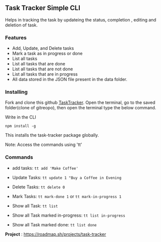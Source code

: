 ## Task Tracker Simple CLI

Helps in tracking the task by updateing the status, completion , editing and deletion of task.

### Features

- Add, Update, and Delete tasks
- Mark a task as in progress or done
- List all tasks
- List all tasks that are done
- List all tasks that are not done
- List all tasks that are in progress
- All data stored in the JSON file present in the data folder.

### Installing

Fork and clone this github [TaskTracker](https://github.com/RuchiDeo266/task-tracker-cli). Open the terminal, go to the saved folder(clone of gitreopo), then open the terminal type the below command.

Write in the CLI

```
npm install -g
```

This installs the task-tracker package globally.

Note: Access the commands using 'tt'

### Commands

- add tasks: `tt add 'Make Coffee'`

- Update Tasks: `tt update 1 "Buy a Coffee in Evening`
- Delete Tasks: `tt delete 0 `
- Mark Tasks: `tt mark-done 1` or `tt mark-in-progress 1`
- Show all Task: `tt list `
- Show all Task marked in-progress: `tt list in-progress`
- Show all Task marked done: `tt list done `

**Project** : https://roadmap.sh/projects/task-tracker
